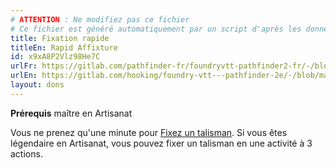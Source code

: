 ```yaml
---
# ATTENTION : Ne modifiez pas ce fichier
# Ce fichier est généré automatiquement par un script d'après les données du module Foundry VTT officiel et de sa traduction
title: Fixation rapide
titleEn: Rapid Affixture
id: x9xA8P2Vlz98He7C
urlFr: https://gitlab.com/pathfinder-fr/foundryvtt-pathfinder2-fr/-/blob/master/data/feats/x9xA8P2Vlz98He7C.htm
urlEn: https://gitlab.com/hooking/foundry-vtt---pathfinder-2e/-/blob/master/packs/data/feats.db/rapid-affixture.json
layout: dons
---
```

**Prérequis** maître en Artisanat

Vous ne prenez qu'une minute pour [Fixez un talisman](../actions/fixer-un-talisman.html). Si vous êtes légendaire en Artisanat, vous pouvez fixer un talisman en une activité à 3 actions.

